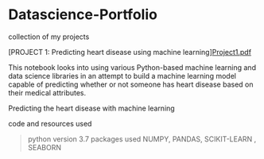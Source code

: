 # Datascience-Portfolio
collection of my projects



[PROJECT 1: Predicting heart disease using machine learning][Project1.pdf](https://github.com/kireetikatragadda/Datascience-Portfolio/files/8597341/Project1.pdf)


This notebook looks into using various Python-based machine learning and data science libraries in an attempt to build a machine learning model capable of predicting whether or not someone has heart disease based on their medical attributes.

Predicting the heart disease with machine learning


code and resources used
>python version 3.7
>packages used NUMPY, PANDAS, SCIKIT-LEARN , SEABORN 


